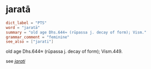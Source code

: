 # jaratā

``` toml
dict_label = "PTS"
word = "jaratā"
summary = "old age Dhs.644≈ (rūpassa j. decay of form); Vism."
grammar_comment = "feminine"
see_also = ["jarati"]
```

old age Dhs.644≈ (rūpassa j. decay of form); Vism.449.

see *[jarati](jarati.md)*

